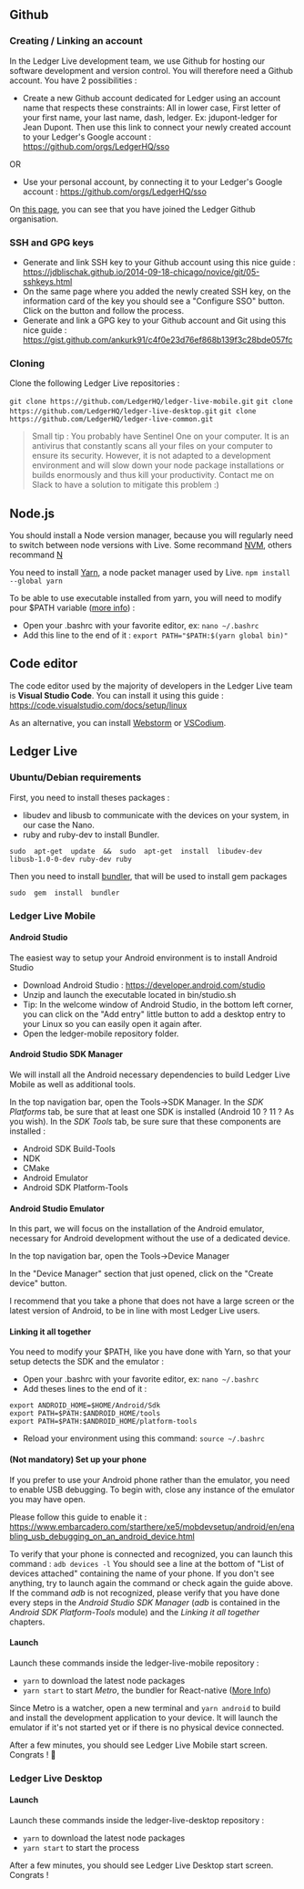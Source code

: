 
## Github

### Creating / Linking an account

In the Ledger Live development team, we use Github for hosting our software development and version control.
You will therefore need a Github account.
You have 2 possibilities :
- Create a new Github account dedicated for Ledger using an account name that respects these constraints: All in lower case, First letter of your first name, your last name, dash, ledger. Ex: jdupont-ledger for Jean Dupont.
  Then use this link to connect your newly created account to your Ledger's Google account : https://github.com/orgs/LedgerHQ/sso

OR

- Use your personal account, by connecting it to your Ledger's Google account : https://github.com/orgs/LedgerHQ/sso

On [this page](https://github.com/settings/organizations), you can see that you have joined the Ledger Github organisation.

### SSH and GPG keys

- Generate and link SSH key to your Github account using this nice guide : https://jdblischak.github.io/2014-09-18-chicago/novice/git/05-sshkeys.html
- On the same page where you added the newly created SSH key, on the information card of the key you should see a "Configure SSO" button. Click on the button and follow the process.
- Generate and link a GPG key to your Github account and Git using this nice guide : https://gist.github.com/ankurk91/c4f0e23d76ef868b139f3c28bde057fc

### Cloning
Clone the following Ledger Live repositories :

`git clone https://github.com/LedgerHQ/ledger-live-mobile.git`
`git clone https://github.com/LedgerHQ/ledger-live-desktop.git`
`git clone https://github.com/LedgerHQ/ledger-live-common.git`

> Small tip : You probably have Sentinel One on your computer. It is an antivirus that constantly scans all your files on your computer to ensure its security. However, it is not adapted to a development environment and will slow down your node package installations or builds enormously and thus kill your productivity. Contact me on Slack to have a solution to mitigate this problem :)

## Node.js

You should install a Node version manager, because you will regularly need to switch between node versions with Live.
Some recommand [NVM](https://github.com/nvm-sh/nvm#installing-and-updating), others recommand [N](https://github.com/tj/n#installation)

You need to install [Yarn](https://classic.yarnpkg.com/en/), a node packet manager used by Live.
`npm install --global yarn`

To be able to use executable installed from yarn, you will need to modify pour $PATH variable ([more info](https://linuxize.com/post/how-to-add-directory-to-path-in-linux/)) :
- Open your .bashrc with your favorite editor, ex: `nano ~/.bashrc`
- Add this line to the end of it : `export PATH="$PATH:$(yarn global bin)"`

## Code editor

The code editor used by the majority of developers in the Ledger Live team is **Visual Studio Code**.
You can install it using this guide : https://code.visualstudio.com/docs/setup/linux

As an alternative, you can install [Webstorm](https://www.jetbrains.com/fr-fr/webstorm/) or [VSCodium](https://vscodium.com/#install).

##  Ledger Live

### Ubuntu/Debian requirements

First, you need to install theses packages :

- libudev and libusb to communicate with the devices on your system, in our case the Nano.
-  ruby and ruby-dev to install Bundler.

`sudo  apt-get  update  &&  sudo  apt-get  install  libudev-dev  libusb-1.0-0-dev ruby-dev ruby`

Then you need to install [bundler](https://bundler.io/), that will be used to install gem packages

`sudo  gem  install  bundler`

### Ledger Live Mobile

#### Android Studio

The easiest way to setup your Android environment is to install Android Studio

- Download Android Studio : https://developer.android.com/studio
- Unzip and launch the executable located in bin/studio.sh
- Tip: In the welcome window of Android Studio, in the bottom left corner, you can click on the "Add entry" little button to add a desktop entry to your Linux so you can easily open it again after.
- Open the ledger-mobile repository folder.

#### Android Studio SDK Manager

We will install all the Android necessary dependencies to build Ledger Live Mobile as well as additional tools.

In the top navigation bar, open the Tools->SDK Manager.
In the *SDK Platforms* tab, be sure that at least one SDK is installed (Android 10 ? 11 ? As you wish).
In the *SDK Tools* tab, be sure sure that these components are installed :
- Android SDK Build-Tools
- NDK
- CMake
- Android Emulator
- Android SDK Platform-Tools

#### Android Studio Emulator

In this part, we will focus on the installation of the Android emulator, necessary for Android development without the use of a dedicated device.

In the top navigation bar, open the Tools->Device Manager

In the "Device Manager" section that just opened, click on the "Create device" button.

I recommend that you take a phone that does not have a large screen or the latest version of Android, to be in line with most Ledger Live users.

#### Linking it all together

You need to modify your $PATH, like you have done with Yarn, so that your setup detects the SDK and the emulator :
- Open your .bashrc with your favorite editor, ex: `nano ~/.bashrc`
- Add theses lines to the end of it :
```
export ANDROID_HOME=$HOME/Android/Sdk
export PATH=$PATH:$ANDROID_HOME/tools
export PATH=$PATH:$ANDROID_HOME/platform-tools
```
- Reload your environment using this command: `source ~/.bashrc`​

#### (Not mandatory) Set up your phone

If you prefer to use your Android phone rather than the emulator, you need to enable USB debugging.
To begin with, close any instance of the emulator you may have open.

Please follow this guide to enable it : https://www.embarcadero.com/starthere/xe5/mobdevsetup/android/en/enabling_usb_debugging_on_an_android_device.html

To verify that your phone is connected and recognized, you can launch this command :
`adb devices -l`
You should see a line at the bottom of "List of devices attached" containing the name of your phone.
If you don't see anything, try to launch again the command or check again the guide above.
If the command *adb* is not recognized, please verify that you have done every steps in the *Android Studio SDK Manager* (*adb* is contained in the *Android SDK Platform-Tools* module) and the *Linking it all together* chapters.

#### Launch

Launch these commands inside the ledger-live-mobile repository :

- `yarn` to download the latest node packages
- `yarn start` to start *Metro*, the bundler for React-native ([More Info](https://facebook.github.io/metro/))

Since Metro is a watcher, open a new terminal and `yarn android` to build and install the development application to your device. It will launch the emulator if it's not started yet or if there is no physical device connected.

After a few minutes, you should see Ledger Live Mobile start screen. Congrats ! 🎉

### Ledger Live Desktop

#### Launch

Launch these commands inside the ledger-live-desktop repository :

- `yarn` to download the latest node packages
- `yarn start` to start the process

After a few minutes, you should see Ledger Live Desktop start screen. Congrats !